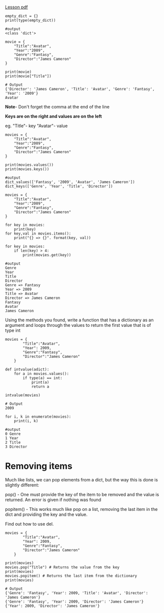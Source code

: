[Lesson pdf](https://learningcentral.cf.ac.uk/bbcswebdav/pid-4477816-dt-content-rid-8082837_2/courses/1718-CM6114/8_Dictionaries_Tuples_Recursion.pdf)
```
empty_dict = {}
print(type(empty_dict))

#output
<class 'dict'>
```

```
movie = {
    "Title":"Avatar",
    "Year":"2009",
    "Genre":"Fantasy",
    "Director":"James Cameron"
}

print(movie)
print(movie["Title"])

# Output
{'Director': 'James Cameron', 'Title': 'Avatar', 'Genre': 'Fantasy', 'Year': '2009'}
Avatar
```
**Note**- Don't forget the comma at the end of the line

**Keys are on the right and values are on the left**

eg. "Title"- key   "Avatar"- value
```
movies = {
    "Title":"Avatar",
    "Year":"2009",
    "Genre":"Fantasy",
    "Director":"James Cameron"
}

print(movies.values())
print(movies.keys())

#output
dict_values(['Fantasy', '2009', 'Avatar', 'James Cameron'])
dict_keys(['Genre', 'Year', 'Title', 'Director'])
```

```
movies = {
    "Title":"Avatar",
    "Year":"2009",
    "Genre":"Fantasy",
    "Director":"James Cameron"
}

for key in movies:
    print(key)
for key,val in movies.items():
    print("{} => {}". format(key, val))

for key in movies:
    if len(key) > 4:
        print(movies.get(key))
        
#output
Genre
Year
Title
Director
Genre => Fantasy
Year => 2009
Title => Avatar
Director => James Cameron
Fantasy
Avatar
James Cameron
```

Using the methods you found, write a function that has a dictionary as an argument and loops
through the values to return the first value that is of type int
```
movies = {
        "Title":"Avatar",
        "Year": 2009,
        "Genre":"Fantasy",
        "Director":"James Cameron"
    }

def intvalue(adict):
    for a in movies.values():
        if type(a) == int:
            print(a)
            return a
        
intvalue(movies)

# Output
2009
```

```
for i, k in enumerate(movies):
    print(i, k)
    
#output
0 Genre
1 Year
2 Title
3 Director
```
# Removing items

Much like lists, we can pop elements from a dict, but the way this is done is slightly different:

pop() - One must provide the key of the item to be removed and the value is returned. An
error is given if nothing was found

popitem() - This works much like pop on a list, removing the last item in the dict and providing
the key and the value.

Find out how to use del.

```
movies = {
        "Title":"Avatar",
        "Year": 2009,
        "Genre":"Fantasy",
        "Director":"James Cameron"
    }

print(movies)
movies.pop("Title") # Returns the value from the key
print(movies)
movies.popitem() # Returns the last item from the dictionary
print(movies)

# Output
{'Genre': 'Fantasy', 'Year': 2009, 'Title': 'Avatar', 'Director': 'James Cameron'}
{'Genre': 'Fantasy', 'Year': 2009, 'Director': 'James Cameron'}
{'Year': 2009, 'Director': 'James Cameron'}
```
